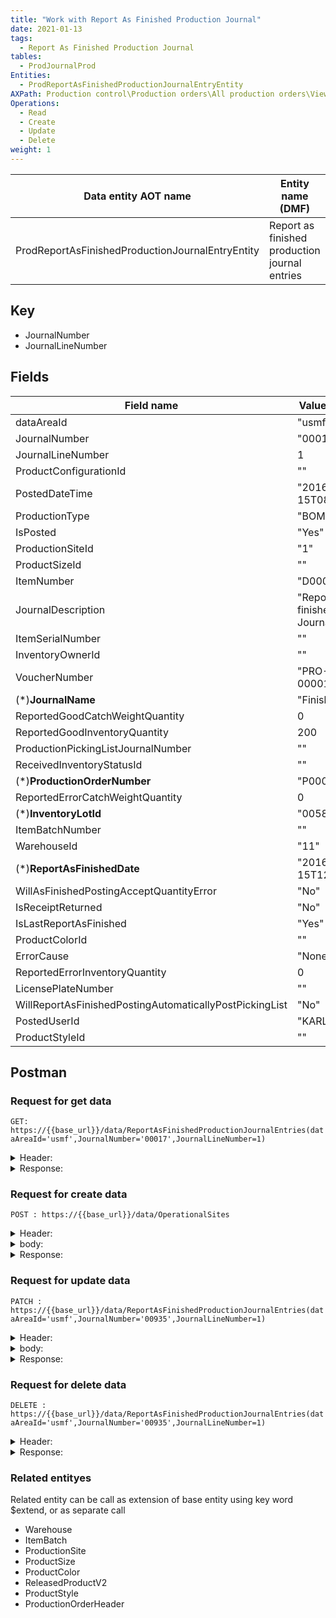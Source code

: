```yaml
---
title: "Work with Report As Finished Production Journal"
date: 2021-01-13
tags:
  - Report As Finished Production Journal
tables:
  - ProdJournalProd
Entities: 
  - ProdReportAsFinishedProductionJournalEntryEntity
AXPath: Production control\Production orders\All production orders\Views\Journals\Reported as finished
Operations:
  - Read
  - Create
  - Update
  - Delete
weight: 1
---
```


| Data entity AOT name                             | Entity name (DMF)                             | Public collection name (OData)           | Support OData | Support DMF | Category | ReadOnly |
| ------------------------------------------------ | --------------------------------------------- | ---------------------------------------- | ------------- | ----------- | -------- | -------- |
| ProdReportAsFinishedProductionJournalEntryEntity | Report as finished production journal entries | ReportAsFinishedProductionJournalEntries | Yes           | Yes         | Document | No       |

## Key

- JournalNumber
- JournalLineNumber

## Fields

| Field name                                              | Value example                | Description |
| ------------------------------------------------------- | ---------------------------- | ----------- |
| dataAreaId                                              | "usmf"                       |             |
| JournalNumber                                           | "00017"                      |             |
| JournalLineNumber                                       | 1                            |             |
| ProductConfigurationId                                  | ""                           |             |
| PostedDateTime                                          | "2016-08-15T08:22:26Z"       |             |
| ProductionType                                          | "BOM"                        |             |
| IsPosted                                                | "Yes"                        |             |
| ProductionSiteId                                        | "1"                          |             |
| ProductSizeId                                           | ""                           |             |
| ItemNumber                                              | "D0002"                      |             |
| JournalDescription                                      | "Report as finished Journal" |             |
| ItemSerialNumber                                        | ""                           |             |
| InventoryOwnerId                                        | ""                           |             |
| VoucherNumber                                           | "PRO-000014"                 |             |
| (*)**JournalName**                                      | "Finish"                     |             |
| ReportedGoodCatchWeightQuantity                         | 0                            |             |
| ReportedGoodInventoryQuantity                           | 200                          |             |
| ProductionPickingListJournalNumber                      | ""                           |             |
| ReceivedInventoryStatusId                               | ""                           |             |
| (*)**ProductionOrderNumber**                            | "P000001"                    |             |
| ReportedErrorCatchWeightQuantity                        | 0                            |             |
| (*)**InventoryLotId**                                   | "005881"                     |             |
| ItemBatchNumber                                         | ""                           |             |
| WarehouseId                                             | "11"                         |             |
| (*)**ReportAsFinishedDate**                             | "2016-08-15T12:00:00Z"       |             |
| WillAsFinishedPostingAcceptQuantityError                | "No"                         |             |
| IsReceiptReturned                                       | "No"                         |             |
| IsLastReportAsFinished                                  | "Yes"                        |             |
| ProductColorId                                          | ""                           |             |
| ErrorCause                                              | "None"                       |             |
| ReportedErrorInventoryQuantity                          | 0                            |             |
| LicensePlateNumber                                      | ""                           |             |
| WillReportAsFinishedPostingAutomaticallyPostPickingList | "No"                         |             |
| PostedUserId                                            | "KARL"                       |             |
| ProductStyleId                                          | ""                           |             |

## Postman

### Request for get data

`GET: https://{{base_url}}/data/ReportAsFinishedProductionJournalEntries(dataAreaId='usmf',JournalNumber='00017',JournalLineNumber=1)`

<details>
    <summary>
    Header:
    </summary>

```json
OData-Version:4.0
OData-MaxVersion:4.0
Content-Type:application/json;odata.metadata=minimal
Accept:application/json;odata.metadata=minimal
Accept-Charset:UTF-8
Authorization:Bearer {{token}}
Host:{{base_url}}
```

</details>

<details>
<summary>
Response:
</summary>

```json
{
    "@odata.context": "https://smartbusinessuat.sandbox.operations.dynamics.com/data/$metadata#ReportAsFinishedProductionJournalEntries/$entity",
    "@odata.etag": "W/\"JzAsNTYzNzE0NDU3Nic=\"",
    "dataAreaId": "usmf",
    "JournalNumber": "00017",
    "JournalLineNumber": 1,
    "ProductConfigurationId": "",
    "PostedDateTime": "2016-08-15T08:22:26Z",
    "ProductionType": "BOM",
    "IsPosted": "Yes",
    "ProductionSiteId": "1",
    "ProductSizeId": "",
    "ItemNumber": "D0002",
    "JournalDescription": "Report as finished Journal",
    "ItemSerialNumber": "",
    "InventoryOwnerId": "",
    "VoucherNumber": "PRO-000014",
    "JournalName": "Finish",
    "ReportedGoodCatchWeightQuantity": 0,
    "ReportedGoodInventoryQuantity": 200,
    "ProductionPickingListJournalNumber": "",
    "ReceivedInventoryStatusId": "",
    "ProductionOrderNumber": "P000001",
    "ReportedErrorCatchWeightQuantity": 0,
    "InventoryLotId": "005881",
    "ItemBatchNumber": "",
    "WarehouseId": "11",
    "ReportAsFinishedDate": "2016-08-15T12:00:00Z",
    "WillAsFinishedPostingAcceptQuantityError": "No",
    "IsReceiptReturned": "No",
    "IsLastReportAsFinished": "Yes",
    "ProductColorId": "",
    "ErrorCause": "None",
    "ReportedErrorInventoryQuantity": 0,
    "LicensePlateNumber": "",
    "WillReportAsFinishedPostingAutomaticallyPostPickingList": "No",
    "PostedUserId": "KARL",
    "ProductStyleId": ""
}
```

</details>

### Request for create data

`POST : https://{{base_url}}/data/OperationalSites`

<details>
    <summary>
    Header:
    </summary>

```json
OData-Version:4.0
OData-MaxVersion:4.0
Content-Type:application/json;odata.metadata=minimal
Accept:application/json;odata.metadata=minimal
Accept-Charset:UTF-8
Authorization:Bearer {{token}}
Host:{{base_url}}
```

</details>

<details>
    <summary>
    body:
    </summary>

```json
{
    "@odata.type":"#Microsoft.Dynamics.DataEntities.ReportAsFinishedProductionJournalEntry",
    "ProductionOrderNumber": "P000164",
    "InventoryLotId": "011935",
    "ReportAsFinishedDate": "2020-08-15T12:00:00Z",
    "JournalName": "Finish"
}
```

</details>

<details>
    <summary>
    Response:
    </summary>

```json
{
    "@odata.context": "https://smartbusinessuat.sandbox.operations.dynamics.com/data/$metadata#ReportAsFinishedProductionJournalEntries/$entity",
    "@odata.etag": "W/\"JzEsNjg3MTk0Nzg2NjMn\"",
    "dataAreaId": "usmf",
    "JournalNumber": "00935",
    "JournalLineNumber": 1,
    "ProductConfigurationId": "",
    "PostedDateTime": "1900-01-01T00:00:00Z",
    "ProductionType": "None",
    "IsPosted": "No",
    "ProductionSiteId": "",
    "ProductSizeId": "",
    "ItemNumber": "",
    "JournalDescription": "",
    "ItemSerialNumber": "",
    "InventoryOwnerId": "",
    "VoucherNumber": "",
    "JournalName": "Finish",
    "ReportedGoodCatchWeightQuantity": 0,
    "ReportedGoodInventoryQuantity": 0,
    "ProductionPickingListJournalNumber": "",
    "ReceivedInventoryStatusId": "",
    "ProductionOrderNumber": "P000164",
    "ReportedErrorCatchWeightQuantity": 0,
    "InventoryLotId": "011935",
    "ItemBatchNumber": "",
    "WarehouseId": "",
    "ReportAsFinishedDate": "2020-08-15T12:00:00Z",
    "WillAsFinishedPostingAcceptQuantityError": "No",
    "IsReceiptReturned": "No",
    "IsLastReportAsFinished": "No",
    "ProductColorId": "",
    "ErrorCause": "None",
    "ReportedErrorInventoryQuantity": 0,
    "LicensePlateNumber": "",
    "WillReportAsFinishedPostingAutomaticallyPostPickingList": "No",
    "PostedUserId": "",
    "ProductStyleId": ""
}
```

</details>

### Request for update data

`PATCH : https://{{base_url}}/data/ReportAsFinishedProductionJournalEntries(dataAreaId='usmf',JournalNumber='00935',JournalLineNumber=1)`

<details>
    <summary>
    Header:
    </summary>

```json
    OData-Version:4.0
    OData-MaxVersion:4.0
    Content-Type:application/json;odata.metadata=minimal
    Accept:application/json;odata.metadata=minimal
    Accept-Charset:UTF-8
    Authorization:Bearer {{token}}
    Host:{{base_url}}
```

</details>

<details>
    <summary>
    body:
    </summary>

```json
{
    "@odata.type":"#Microsoft.Dynamics.DataEntities.ReportAsFinishedProductionJournalEntry",
    "JournalDescription": "Upd Report as finished Journal"
}
```

</details>

<details>
    <summary>
    Response:
    </summary>
    Status: 204
</details>

### Request for delete data

`DELETE : https://{{base_url}}/data/ReportAsFinishedProductionJournalEntries(dataAreaId='usmf',JournalNumber='00935',JournalLineNumber=1)`

<details>
    <summary>
    Header:
    </summary>

```json
OData-Version:4.0
OData-MaxVersion:4.0
Content-Type:application/json;odata.metadata=minimal
Accept:application/json;odata.metadata=minimal
Accept-Charset:UTF-8
Authorization:Bearer {{token}}
Host:{{base_url}}
```

</details>

<details>
<summary>
Response:
</summary>
Status: 204
</details>

### Related entityes

Related entity can be call as extension of base entity using key word $extend, or as separate call

- Warehouse
- ItemBatch
- ProductionSite
- ProductSize
- ProductColor
- ReleasedProductV2
- ProductStyle
- ProductionOrderHeader
